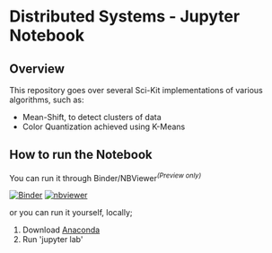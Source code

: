 # Distributed Systems - Jupyter Notebook
## Overview
This repository goes over several Sci-Kit implementations of various algorithms, such as:
* Mean-Shift, to detect clusters of data
* Color Quantization achieved using K-Means


## How to run the Notebook
You can run it through Binder/NBViewer<sup><i>(Preview only)</i></sup>

[![Binder](https://mybinder.org/badge_logo.svg)](https://mybinder.org/v2/gh/R4K0/EmergingTechRepo/HEAD)
[![nbviewer](https://img.shields.io/badge/jupyter_notebooks-nbviewer-purple.svg?style=flat-square)](http://nbviewer.jupyter.org/github/R4k0/EmergingTechRepo/)

or you can run it yourself, locally;

1. Download [Anaconda](https://www.anaconda.com/products/individual)
2. Run 'jupyter lab'
